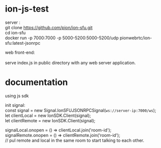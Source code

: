 # ion-js-test

server : </br>
git clone https://github.com/pion/ion-sfu.git </br>
cd ion-sfu</br>
docker run -p 7000:7000 -p 5000-5200:5000-5200/udp pionwebrtc/ion-sfu:latest-jsonrpc</br>

web front-end:</br>
</br>
serve index.js in public directory with any web server application.</br>

# documentation

using js sdk </br>

init signal: </br>
const signal = new Signal.IonSFUJSONRPCSignal(`ws://server-ip:7000/ws`); </br>
let clientLocal = new IonSDK.Client(signal);  </br>
let clientRemote = new IonSDK.Client(signal); </br>

signalLocal.onopen = () => clientLocal.join('room-id'); </br>
signalRemote.onopen = () => clientRemote.join('room-id');  </br>
// pul remote and local in the same room to start talking to each other. </br>

